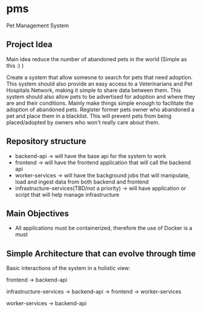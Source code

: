 # pms

Pet Management System

## Project Idea

Main idea reduce the number of abandoned pets in the world (Simple as this :) )

Create a system that allow someone to search for pets that need adoption.
This system should also provide an easy access to a Veterinarians and Pet Hospitals Network, making it simple to share data between them.
This system should also allow pets to be advertised for adoption and where they are and their conditions. Mainly make things simple enough to facilitate the adoption of abandoned pets.
Register former pets owner who abandoned a pet and place them in a blacklist. This will prevent pets from being placed/adopted by owners who won't really care about them.

## Repository structure

- backend-api -> will have the base api for the system to work
- frontend -> will have the frontend application that will call the backend api
- worker-services -> will have the background jobs that will manipulate, load and ingest data from both backend and frontend
- infrastructure-services(TBD/not a priority) -> will have application or script that will help manage infrastructure

## Main Objectives

- All applications must be containerized, therefore the use of Docker is a must

## Simple Architecture that can evolve through time

Basic interactions of the system in a holistic view:

frontend -> backend-api

infrastructure-services -> backend-api
                        -> frontend
                        -> worker-services

worker-services -> backend-api
